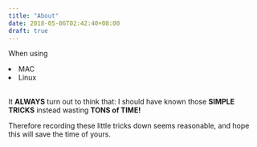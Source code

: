 ```yaml
---
title: "About"
date: 2018-05-06T02:42:40+08:00
draft: true
---
```


When using
<li>MAC</li>
<li>Linux</li>
<br>

It <b>ALWAYS</b> turn out to think that:
I should have known those <b>SIMPLE TRICKS</b> instead wasting <b>TONS of TIME!</b>
<br>

Therefore recording these little tricks down seems reasonable, and hope this will save the time of yours.